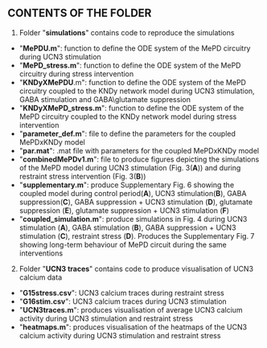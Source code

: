 ## CONTENTS OF THE FOLDER 
1. Folder "**simulations**" contains code to reproduce the simulations
 - "**MePDU.m**": function to define the ODE system of the MePD circuitry during UCN3 stimulation
- "**MePD_stress.m**": function to define the ODE system of the MePD circuitry during stress intervention 
- "**KNDyXMePDU**.m": function to define the ODE system of the MePD circuitry coupled to the KNDy network model during UCN3 stimulation, GABA stimulation and GABA\glutamate suppression
- "**KNDyXMePD_stress.m**": function to define the ODE system of the MePD circuitry coupled to the KNDy network model during stress intervention
- "**parameter_def.m**": file to define the parameters for the coupled MePDxKNDy model
- "**par.mat**": .mat file with parameters for the coupled MePDxKNDy model
- "**combinedMePDv1.m**": file to produce figures depicting the simulations of the MePD model during UCN3 stimulation (Fig. 3(**A**)) and during restraint stress intervention (Fig. 3(**B**))
- "**supplementary.m**": produce Supplementary Fig. 6 showing the coupled model during control period(**A**), UCN3 stimulation(**B**), GABA suppression(**C**), GABA suppression + UCN3 stimulation (**D**), glutamate suppression (**E**), glutamate suppression + UCN3 stimulation (**F**)
- "**coupled_simulation.m**": produce simulations in Fig. 4 during UCN3 stimulation (**A**), GABA stimulation (**B**), GABA suppression + UCN3 stimulation (**C**), restraint stress (**D**). Produces the Supplementary Fig. 7 showing long-term behaviour of MePD circuit during the same interventions
2. Folder "**UCN3 traces**" contains code to produce visualisation of UCN3 calcium data 
- "**G15stress.csv**": UCN3 calcium traces during restraint stress
- "**G16stim.csv**": UCN3 calcium traces during UCN3 stimulation 
- "**UCN3traces.m**": produces visualisation of average UCN3 calcium activity during UCN3 stimulation and restraint stress 
- "**heatmaps.m**": produces visualisation of the heatmaps of the UCN3 calcium activity during UCN3 stimulation and restraint stress 
